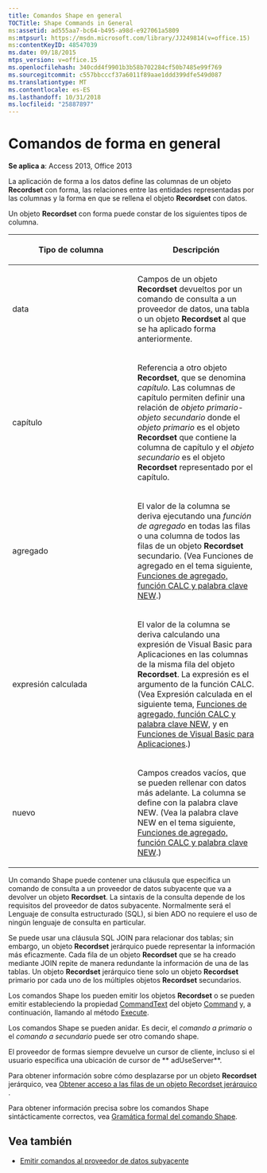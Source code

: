 ```yaml
---
title: Comandos Shape en general
TOCTitle: Shape Commands in General
ms:assetid: ad555aa7-bc64-b495-a98d-e927061a5809
ms:mtpsurl: https://msdn.microsoft.com/library/JJ249814(v=office.15)
ms:contentKeyID: 48547039
ms.date: 09/18/2015
mtps_version: v=office.15
ms.openlocfilehash: 340cdd4f9901b3b58b702284cf50b7485e99f769
ms.sourcegitcommit: c557bbcccf37a6011f89aae1ddd399dfe549d087
ms.translationtype: MT
ms.contentlocale: es-ES
ms.lasthandoff: 10/31/2018
ms.locfileid: "25887897"
---
```

# <a name="shape-commands-in-general"></a>Comandos de forma en general


**Se aplica a**: Access 2013, Office 2013

La aplicación de forma a los datos define las columnas de un objeto **Recordset** con forma, las relaciones entre las entidades representadas por las columnas y la forma en que se rellena el objeto **Recordset** con datos.

Un objeto **Recordset** con forma puede constar de los siguientes tipos de columna.

<table>
<colgroup>
<col style="width: 50%" />
<col style="width: 50%" />
</colgroup>
<thead>
<tr class="header">
<th><p>Tipo de columna</p></th>
<th><p>Descripción</p></th>
</tr>
</thead>
<tbody>
<tr class="odd">
<td><p>data</p></td>
<td><p>Campos de un objeto <strong>Recordset</strong> devueltos por un comando de consulta a un proveedor de datos, una tabla o un objeto <strong>Recordset</strong> al que se ha aplicado forma anteriormente.</p></td>
</tr>
<tr class="even">
<td><p>capítulo</p></td>
<td><p>Referencia a otro objeto <strong>Recordset</strong>, que se denomina <em>capítulo</em>. Las columnas de capítulo permiten definir una relación de <em>objeto primario-objeto secundario</em> donde el <em>objeto primario</em> es el objeto <strong>Recordset</strong> que contiene la columna de capítulo y el <em>objeto secundario</em> es el objeto <strong>Recordset</strong> representado por el capítulo.</p></td>
</tr>
<tr class="odd">
<td><p>agregado</p></td>
<td><p>El valor de la columna se deriva ejecutando una <em>función de agregado</em> en todas las filas o una columna de todos las filas de un objeto <strong>Recordset</strong> secundario. (Vea Funciones de agregado en el tema siguiente, <a href="aggregate-functions-the-calc-function-and-the-new-keyword.md">Funciones de agregado, función CALC y palabra clave NEW</a>.)</p></td>
</tr>
<tr class="even">
<td><p>expresión calculada</p></td>
<td><p>El valor de la columna se deriva calculando una expresión de Visual Basic para Aplicaciones en las columnas de la misma fila del objeto <strong>Recordset</strong>. La expresión es el argumento de la función CALC. (Vea Expresión calculada en el siguiente tema, <a href="aggregate-functions-the-calc-function-and-the-new-keyword.md">Funciones de agregado, función CALC y palabra clave NEW</a>, y en <a href="visual-basic-for-applications-functions.md">Funciones de Visual Basic para Aplicaciones</a>.)</p></td>
</tr>
<tr class="odd">
<td><p>nuevo</p></td>
<td><p>Campos creados vacíos, que se pueden rellenar con datos más adelante. La columna se define con la palabra clave NEW. (Vea la palabra clave NEW en el tema siguiente, <a href="aggregate-functions-the-calc-function-and-the-new-keyword.md">Funciones de agregado, función CALC y palabra clave NEW</a>.)</p></td>
</tr>
</tbody>
</table>


Un comando Shape puede contener una cláusula que especifica un comando de consulta a un proveedor de datos subyacente que va a devolver un objeto **Recordset**. La sintaxis de la consulta depende de los requisitos del proveedor de datos subyacente. Normalmente será el Lenguaje de consulta estructurado (SQL), si bien ADO no requiere el uso de ningún lenguaje de consulta en particular.

Se puede usar una cláusula SQL JOIN para relacionar dos tablas; sin embargo, un objeto **Recordset** jerárquico puede representar la información más eficazmente. Cada fila de un objeto **Recordset** que se ha creado mediante JOIN repite de manera redundante la información de una de las tablas. Un objeto **Recordset** jerárquico tiene solo un objeto **Recordset** primario por cada uno de los múltiples objetos **Recordset** secundarios.

Los comandos Shape los pueden emitir los objetos **Recordset** o se pueden emitir estableciendo la propiedad [CommandText](commandtext-property-ado.md) del objeto [Command](command-object-ado.md) y, a continuación, llamando al método [Execute](https://docs.microsoft.com/office/vba/access/concepts/miscellaneous/execute-method-ado-command).

Los comandos Shape se pueden anidar. Es decir, el *comando a primario* o el *comando a secundario* puede ser otro comando shape.

El proveedor de formas siempre devuelve un cursor de cliente, incluso si el usuario especifica una ubicación de cursor de ** adUseServer**.

Para obtener información sobre cómo desplazarse por un objeto **Recordset** jerárquico, vea [ Obtener acceso a las filas de un objeto Recordset jerárquico ](accessing-rows-in-a-hierarchical-recordset.md).

Para obtener información precisa sobre los comandos Shape sintácticamente correctos, vea [Gramática formal del comando Shape](formal-shape-grammar.md).

## <a name="see-also"></a>Vea también

- [Emitir comandos al proveedor de datos subyacente](issuing-commands-to-the-underlying-data-provider.md)

